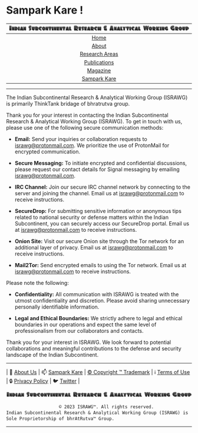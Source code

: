 # **Sampark Kare !**

| ![ISRAWG Logo](../text_logo.png) |
| :-------------------------------------------------:       |
| [Home](../home.md)                                           |
| [About](about.md)                                         |
| [Research Areas](research.md)                             |
| [Publications](../publication/publications.md)            |
| [Magazine](../magazine/magazine.md)                       |
| [Sampark Kare](sampark.md)                                |

___

The Indian Subcontinental Research & Analytical Working Group (ISRAWG) is primarily ThinkTank bridage of bhratrutva group.

Thank you for your interest in contacting the Indian Subcontinental Research & Analytical Working Group (ISRAWG). To get in touch with us, please use one of the following secure communication methods:

- **Email:** Send your inquiries or collaboration requests to [israwg@protonmail.com](mailto:israwg@protonmail.com). We prioritize the use of ProtonMail for encrypted communication.

- **Secure Messaging:** To initiate encrypted and confidential discussions, please request our contact details for Signal messaging by emailing [israwg@protonmail.com](mailto:israwg@protonmail.com).

- **IRC Channel:** Join our secure IRC channel network by connecting to the server and joining the channel. Email us at [israwg@protonmail.com](mailto:israwg@protonmail.com) to receive instructions.

- **SecureDrop:** For submitting sensitive information or anonymous tips related to national security or defense matters within the Indian Subcontinent, you can securely access our SecureDrop portal. Email us at [israwg@protonmail.com](mailto:israwg@protonmail.com) to receive instructions.

- **Onion Site:** Visit our secure Onion site through the Tor network for an additional layer of privacy. Email us at [israwg@protonmail.com](mailto:israwg@protonmail.com) to receive instructions.

- **Mail2Tor:** Send encrypted emails to using the Tor network. Email us at [israwg@protonmail.com](mailto:israwg@protonmail.com) to receive instructions.

Please note the following:

- **Confidentiality:** All communication with ISRAWG is treated with the utmost confidentiality and discretion. Please avoid sharing unnecessary personally identifiable information.

- **Legal and Ethical Boundaries:** We strictly adhere to legal and ethical boundaries in our operations and expect the same level of professionalism from our collaborators and contacts.

Thank you for your interest in ISRAWG. We look forward to potential collaborations and meaningful contributions to the defense and security landscape of the Indian Subcontinent.

___

| 📝 [About Us](about.md) | 📫 [Sampark Kare](sampark.md) | [© Copyright ™️ Trademark](copyright&trademark.md) | ℹ️  [Terms of Use](termsofuse.md) | 🔒 [Privacy Policy](privacy&policy.md) | 🐦 [Twitter](https://twitter.com/israwg_) |

![Indian Subcontinental Research & Analytical Working Group (ISRAWG)](../text_logo.png)

                        © 2023 ISRAWG™️. All rights reserved. 
    Indian Subcontinental Research & Analytical Working Group (ISRAWG) is Sole Proprietorship of bhrAtRutva™️ Group.
___
